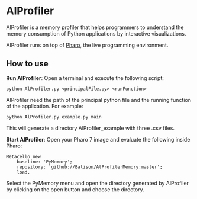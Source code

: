 # AlProfiler

AlProfiler is a memory profiler that helps programmers to understand the memory consumption of Python applications by interactive visualizations.

AlProfiler runs on top of [Pharo](http://pharo.org), the live programming environment.

## How to use

**Run AlProfiler**: Open a terminal and execute the following script: 

```
python AlProfiler.py <principalFile.py> <runFunction>

```
AlProfiler need the path of the principal python file and the running function of the application.
For example:
```
python AlProfiler.py example.py main

```
This will generate a directory AlProfiler_example with three .csv files.


**Start AlProfiler**: Open your Pharo 7 image and evaluate the following inside Pharo:
```smalltalk
Metacello new
	baseline: 'PyMemory';
	repository: 'github://Balison/AlProfilerMemory:master';
	load.
```
Select the PyMemory menu and open the directory generated by AlProfiler by clicking on the open button and choose the directory.
